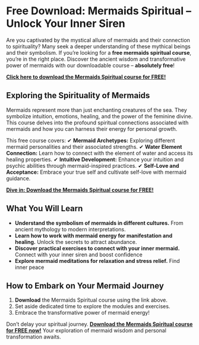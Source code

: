 # Free Download: Mermaids Spiritual – Unlock Your Inner Siren

Are you captivated by the mystical allure of mermaids and their connection to spirituality? Many seek a deeper understanding of these mythical beings and their symbolism. If you’re looking for a **free mermaids spiritual course**, you’re in the right place. Discover the ancient wisdom and transformative power of mermaids with our downloadable course – **absolutely free**!

[**Click here to download the Mermaids Spiritual course for FREE!**](https://udemywork.com/mermaids-spiritual)

## Exploring the Spirituality of Mermaids

Mermaids represent more than just enchanting creatures of the sea. They symbolize intuition, emotions, healing, and the power of the feminine divine. This course delves into the profound spiritual connections associated with mermaids and how you can harness their energy for personal growth.

This free course covers:
✔ **Mermaid Archetypes:** Exploring different mermaid personalities and their associated strengths.
✔ **Water Element Connection:** Learn how to connect with the element of water and access its healing properties.
✔ **Intuitive Development:** Enhance your intuition and psychic abilities through mermaid-inspired practices.
✔ **Self-Love and Acceptance:** Embrace your true self and cultivate self-love with mermaid guidance.

[**Dive in: Download the Mermaids Spiritual course for FREE!**](https://udemywork.com/mermaids-spiritual)

## What You Will Learn

*   **Understand the symbolism of mermaids in different cultures.** From ancient mythology to modern interpretations.
*   **Learn how to work with mermaid energy for manifestation and healing.** Unlock the secrets to attract abundance.
*   **Discover practical exercises to connect with your inner mermaid.** Connect with your inner siren and boost confidence
*   **Explore mermaid meditations for relaxation and stress relief.** Find inner peace

## How to Embark on Your Mermaid Journey

1.  **Download** the Mermaids Spiritual course using the link above.
2.  Set aside dedicated time to explore the modules and exercises.
3.  Embrace the transformative power of mermaid energy!

Don’t delay your spiritual journey. [**Download the Mermaids Spiritual course for FREE now!**](https://udemywork.com/mermaids-spiritual) Your exploration of mermaid wisdom and personal transformation awaits.
